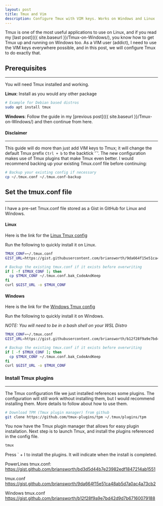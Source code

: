 ```yaml
---
layout: post
title: Tmux and Vim
description: Configure Tmux with VIM keys. Works on Windows and Linux
---
```


Tmux is one of the most useful applications to use on Linux, 
and if you read my [last post]({{ site.baseurl }}/Tmux-on-Windows/), 
you know how to get Tmux up and running on Windows too.
As a VIM user (addict), I need to use the VIM keys everywhere possible, 
and in this post, we will configure Tmux to do exactly that.

## Prerequisites

----

You will need Tmux installed and working.

**Linux**: Install as you would any other package

```bash
# Example for Debian based distros
sudo apt install tmux
```

**Windows**: Follow the guide in my 
[previous post]({{ site.baseurl }}/Tmux-on-Windows/) and then continue from here.


#### Disclaimer

----

This guide will do more than just add VIM keys to Tmux;
it will change the default Tmux prefix `Ctrl + b` to the backtick '`'. 
The new configuration makes use of Tmux plugins that make Tmux even better.
I would recommend backing up your existing Tmux.conf file before continuing:

```bash
# Backup your existing config if necessary
cp ~/.tmux.conf ~/.tmux.conf-backup
```

## Set the tmux.conf file

----

I have a pre-set Tmux.conf file stored as a Gist in GitHub for Linux and Windows.

#### Linux

Here is the link for the [Linux Tmux config](https://gist.github.com/briansworth/9da664f15e51ca48ab5d7a0ac4a73cb2)

Run the following to quickly install it on Linux.

```bash
TMUX_CONF=~/.tmux.conf
GIST_URL=https://gist.githubusercontent.com/briansworth/9da664f15e51ca48ab5d7a0ac4a73cb2/raw/ea2f7da743887e345dbddeccd7eedb1fd2271ba6/.tmux.conf

# Backup the existing tmux.conf if it exists before overwriting
if [ -f $TMUX_CONF ]; then
  cp $TMUX_CONF ~/.tmux.conf.bak_CodeAndKeep
fi
curl $GIST_URL -o $TMUX_CONF
```

#### Windows

Here is the link for the [Windows Tmux config](https://gist.github.com/briansworth/b12f28f9a9e7bd42d9d7b67160079188)

Run the following to quickly install it on Windows.

*NOTE: You will need to be in a bash shell on your WSL Distro*

```bash
TMUX_CONF=~/.tmux.conf
GIST_URL=https://gist.githubusercontent.com/briansworth/b12f28f9a9e7bd42d9d7b67160079188/raw/61bcca39aed0b68fb2891c26ac4bf92c20733bcd/windows.tmux.conf

# Backup the existing tmux.conf if it exists before overwriting
if [ -f $TMUX_CONF ]; then
  cp $TMUX_CONF ~/.tmux.conf.bak_CodeAndKeep
fi
curl $GIST_URL -o $TMUX_CONF
```

### Install Tmux plugins

----

The Tmux configuration file we just installed references some plugins.
The configuration will still work without installing them, 
but I would recommend installing them. 
More details to follow about how to use them.

```bash
# Download TPM (Tmux plugin manager) from github
git clone https://github.com/tmux-plugins/tpm ~/.tmux/plugins/tpm
```
You now have the Tmux plugin manager that allows for easy plugin installation.
Next step is to launch Tmux, and install the plugins referenced in the config file.

```bash
tmux
```

Press ` + I to install the plugins. 
It will indicate when the install is completed.



PowerLines tmux.conf:
https://gist.github.com/briansworth/bd3d5d44b7e23982edf1847214ab1551

tmux.conf
https://gist.github.com/briansworth/9da664f15e51ca48ab5d7a0ac4a73cb2

Windows tmux.conf
https://gist.github.com/briansworth/b12f28f9a9e7bd42d9d7b67160079188

